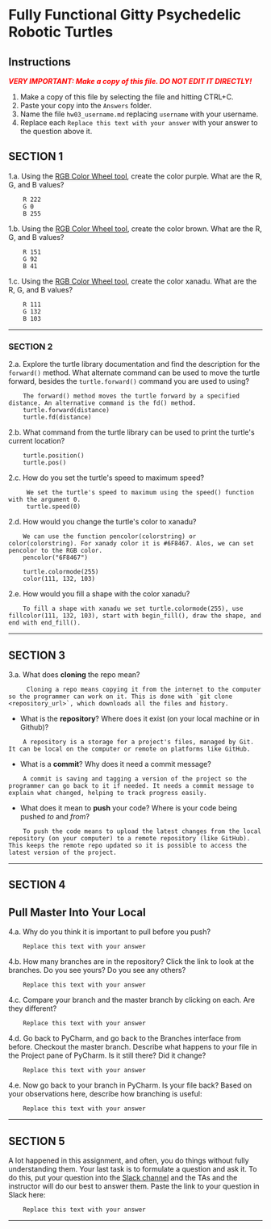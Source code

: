 # Fully Functional Gitty Psychedelic Robotic Turtles

## Instructions

**_<span style="color:red">
    VERY IMPORTANT: Make a copy of this file. DO NOT EDIT IT DIRECTLY!
</span>_**

1. Make a copy of this file by selecting the file and hitting CTRL+C. 
2. Paste your copy into the `Answers` folder.
3. Name the file `hw03_username.md` replacing `username` with your username.
4. Replace each `Replace this text with your answer` with your answer to the question above it.

## SECTION 1

1.a. Using the [RGB Color Wheel tool](https://colorspire.com/rgb-color-wheel/), create the color purple. 
     What are the R, G, and B values?

```
    R 222
    G 0
    B 255
```

1.b. Using the [RGB Color Wheel tool](https://colorspire.com/rgb-color-wheel/), create the color brown. 
     What are the R, G, and B values? 

```
    R 151
    G 92 
    B 41

```

1.c. Using the [RGB Color Wheel tool](https://colorspire.com/rgb-color-wheel/), create the color xanadu. 
     What are the R, G, and B values?

```
    R 111
    G 132
    B 103

```

---

### SECTION 2

2.a. Explore the turtle library documentation and find the description for the 
     `forward()` method. What alternate command can be used to move the turtle forward, 
     besides the `turtle.forward()` command you are used to using?

```
    The forward() method moves the turtle forward by a specified distance. An alternative command is the fd() method.
    turtle.forward(distance)
    turtle.fd(distance)
```

2.b. What command from the turtle library can be used to print the turtle's current 
   location?
   
```
    turtle.position()
    turtle.pos()
```

2.c. How do you set the turtle's speed to maximum speed?
   
```
     We set the turtle's speed to maximum using the speed() function with the argument 0.
     turtle.speed(0)
```

2.d. How would you change the turtle's color to xanadu? 

```
    We can use the function pencolor(colorstring) or color(colorstring). For xanady color it is #6F8467. Alos, we can set pencolor to the RGB color.
    pencolor("6F8467")
    
    turtle.colormode(255)
    color(111, 132, 103)
```

2.e. How would you fill a shape with the color xanadu?

```
    To fill a shape with xanadu we set turtle.colormode(255), use fillcolor(111, 132, 103), start with begin_fill(), draw the shape, and end with end_fill().
```

---

## SECTION 3

3.a. What does **cloning** the repo mean?

```
     Cloning a repo means copying it from the internet to the computer so the programmer can work on it. This is done with `git clone <repository_url>`, which downloads all the files and history.
```


- What is the **repository**? Where does it exist (on your local machine or in Github)?

```
    A repository is a storage for a project's files, managed by Git. It can be local on the computer or remote on platforms like GitHub.

```


- What is a **commit**? Why does it need a commit message?

```
    A commit is saving and tagging a version of the project so the programmer can go back to it if needed. It needs a commit message to explain what changed, helping to track progress easily.
```


- What does it mean to **push** your code? Where is your code being pushed _to_ and _from_?

```
    To push the code means to upload the latest changes from the local repository (on your computer) to a remote repository (like GitHub). This keeps the remote repo updated so it is possible to access the latest version of the project.
```

---

## SECTION 4

## Pull Master Into Your Local

4.a. Why do you think it is important to pull before you push?

```
    Replace this text with your answer
```

4.b. How many branches are in the repository?
     Click the link to look at the branches. Do you see yours? Do you see any others? 

```
    Replace this text with your answer
```


4.c. Compare your branch and the master branch by clicking on each. Are they different?

```
    Replace this text with your answer
```


4.d. Go back to PyCharm, and go back to the Branches interface from before. Checkout the 
     master branch.
     Describe what happens to your file in the Project pane of PyCharm. Is it still 
     there? Did it change?

```
    Replace this text with your answer
```


4.e. Now go back to your branch in PyCharm. Is your file back? Based on your observations
     here, describe how branching is useful:

```
    Replace this text with your answer
```

---

## SECTION 5

A lot happened in this assignment, and often, you do things without fully understanding them. Your last task is to 
formulate a question and ask it. To do this, put your question into the [Slack channel](https://bereacs.slack.com/archives/C3QACGH8R) and the TAs and the 
instructor will do our best to answer them. Paste the link to your question in Slack here:

```
    Replace this text with your answer
```

---